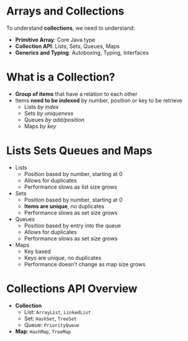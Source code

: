 # Arrays and Collections

To understand **collections**, we need to understand:

-   **Primitive Array**: Core Java type
-   **Collection API**: Lists, Sets, Queues, Maps
-   **Generics and Typing**: Autoboxing, Typing, Interfaces

# What is a Collection?

-   **Group of items** that have a relation to each other
-   Items **need to be indexed** by number, position or key to be retrieve
    -   Lists _by index_
    -   Sets _by uniqueness_
    -   Queues _by add/position_
    -   Maps _by key_

# Lists Sets Queues and Maps

-   Lists
    -   Position based by number, starting at 0
    -   Allows for duplicates
    -   Performance slows as list size grows
-   Sets
    -   Position based by number, starting at 0
    -   **Items are unique**, no duplicates
    -   Performance slows as set size grows
-   Queues
    -   Position based by entry into the queue
    -   Allows for duplicates
    -   Performance slows as set size grows
-   Maps
    -   Key based
    -   Keys are unique, no duplicates
    -   Performance doesn't change as map size grows

# Collections API Overview

-   **Collection**
    -   List: `ArrayList`, `LinkedList`
    -   Set: `HashSet`, `TreeSet`
    -   Queue: `PriorityQueue`
-   **Map**: `HashMap`, `TreeMap`
